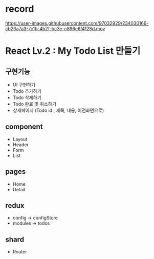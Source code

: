 # record

https://user-images.githubusercontent.com/97032929/234030166-cb23a7a3-7c1b-4b2f-bc3e-c896e6f4128d.mov

# React  Lv.2 : My Todo List 만들기

## 구현기능
- UI 구현하기
- Todo 추가하기
- Todo 삭제하기
- Todo 완료 및 취소하기
- 상세페이지 (Todo id , 제목, 내용, 이전화면으로)

## component
- Layout
- Header
- Form
- List

## pages
- Home
- Detail

## redux
- config
 -> configStore
- modules
 -> todos

## shard
- Router


